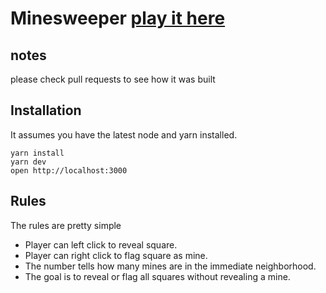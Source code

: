 # Minesweeper [play it here](https://minesweeper.space)

## notes

please check pull requests to see how it was built

## Installation

It assumes you have the latest node and yarn installed.

```
yarn install
yarn dev
open http://localhost:3000
```

## Rules

The rules are pretty simple

- Player can left click to reveal square.
- Player can right click to flag square as mine.
- The number tells how many mines are in the immediate neighborhood.
- The goal is to reveal or flag all squares without revealing a mine.
